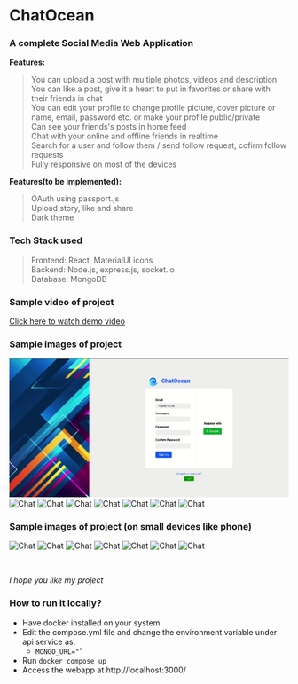 # ChatOcean
### A complete Social Media Web Application
**Features:**
> You can upload a post with multiple photos, videos and description<br>
> You can like a post, give it a heart to put in favorites or share with their friends in chat<br>
> You can edit your profile to change profile picture, cover picture or name, email, password etc. or make your profile public/private<br>
> Can see your friends's posts in home feed <br>
> Chat with your online and offline friends in realtime <br>
> Search for a user and follow them / send follow request, cofirm follow requests<br>
> Fully responsive on most of the devices<br>

**Features(to be implemented):**
> OAuth using passport.js<br>
> Upload story, like and share<br>
> Dark theme<br>

### Tech Stack used
> Frontend: React, MaterialUI icons<br>
> Backend: Node.js, express.js, socket.io<br>
> Database: MongoDB<br>

### Sample video of project
[Click here to watch demo video](https://youtu.be/nsAT9Fd6M2M)

### Sample images of project
![Chat](https://raw.githubusercontent.com/pacifier121/chatocean/master/samples/images/login.png)
![Chat](/container/images/edit_profile.png)
![Chat](/container/images/profile.png)
![Chat](/container/images/followers.png)
![Chat](/container/images/create_post.png)
![Chat](/container/images/share_post.png)
![Chat](/container/images/post_page.png)
![Chat](/container/images/notifs.png)

### Sample images of project (on small devices like phone)
![Chat](/container/images/small/login.png)
![Chat](/container/images/small/home.png)
![Chat](/container/images/small/profile.png)
![Chat](/container/images/small/followings.png)
![Chat](/container/images/small/chat.png)
![Chat](/container/images/small/share.png)
![Chat](/container/images/small/notifs.png)

<br>

*I hope you like my project*

### How to run it locally?
- Have docker installed on your system
- Edit the compose.yml file and change the environment variable under api service as:
  - <code>MONGO_URL="<Connection string of some MongoDB DB present locally or remotely></code>"
- Run <code>docker compose up</code>
- Access the webapp at http://localhost:3000/ 